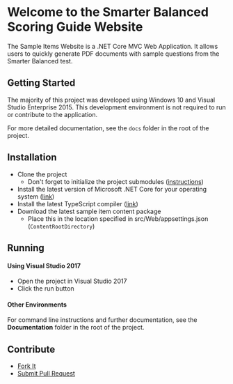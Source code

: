 # Welcome to the Smarter Balanced Scoring Guide Website
The Sample Items Website is a .NET Core MVC Web Application. It allows users 
to quickly generate PDF documents with sample questions from the Smarter Balanced
test.

## Getting Started
The majority of this project was developed using Windows 10 and Visual Studio Enterprise 2015. 
This development environment is not required to run or contribute to the application.

For more detailed documentation, see the ``docs`` folder in the root of the project.

## Installation
- Clone the project
    - Don't forget to initialize the project submodules ([instructions](https://git-scm.com/book/en/v2/Git-Tools-Submodules#_cloning_submodules))
- Install the latest version of Microsoft .NET Core for your operating system ([link](https://www.microsoft.com/net/download/core#/current))
- Install the latest TypeScript compiler ([link](https://www.typescriptlang.org/index.html#download-links))
- Download the latest sample item content package
    - Place this in the location specified in src/Web/appsettings.json (`ContentRootDirectory`)

## Running
#### Using Visual Studio 2017
- Open the project in Visual Studio 2017
- Click the run button

#### Other Environments
For command line instructions and further documentation, 
see the **Documentation** folder in the root of the project. 

## Contribute
* [Fork It](https://help.github.com/articles/fork-a-repo/)
* [Submit Pull Request](https://help.github.com/articles/about-pull-requests/)